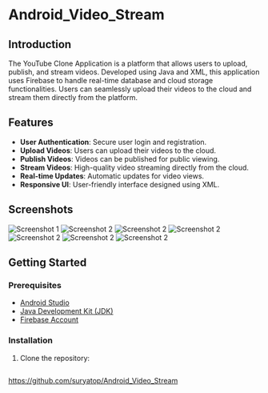 # Android_Video_Stream

## Introduction
The YouTube Clone Application is a platform that allows users to upload, publish, and stream videos. Developed using Java and XML, this application uses Firebase to handle real-time database and cloud storage functionalities. Users can seamlessly upload their videos to the cloud and stream them directly from the platform.

## Features
- **User Authentication**: Secure user login and registration.
- **Upload Videos**: Users can upload their videos to the cloud.
- **Publish Videos**: Videos can be published for public viewing.
- **Stream Videos**: High-quality video streaming directly from the cloud.
- **Real-time Updates**: Automatic updates for video views.
- **Responsive UI**: User-friendly interface designed using XML.

## Screenshots
<!-- Add screenshots of your app here -->
![Screenshot 1](https://ibb.co/6y2JGq4)
![Screenshot 2](https://ibb.co/Std70bj)
![Screenshot 2](https://ibb.co/5LYyDbm)
![Screenshot 2](https://ibb.co/rQNtYOZ)
![Screenshot 2](https://ibb.co/2YSBK0S)
![Screenshot 2](https://ibb.co/0YCk80P)
![Screenshot 2](https://ibb.co/RDvw3vG)


## Getting Started

### Prerequisites
- [Android Studio](https://developer.android.com/studio)
- [Java Development Kit (JDK)](https://www.oracle.com/java/technologies/javase-downloads.html)
- [Firebase Account](https://firebase.google.com/)

### Installation
1. Clone the repository:
   ```sh
https://github.com/suryatop/Android_Video_Stream
